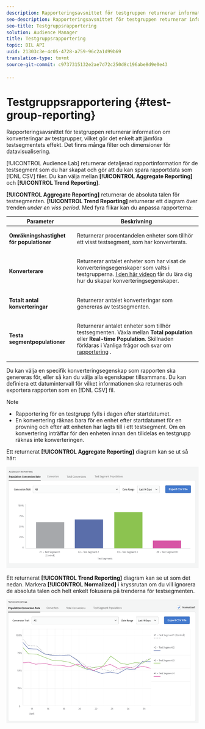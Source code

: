 ```yaml
---
description: Rapporteringsavsnittet för testgruppen returnerar information om konverteringar av testgrupper, vilket gör det enkelt att jämföra testsegmentets effekt. Det finns många filter och dimensioner för datavisualisering.
seo-description: Rapporteringsavsnittet för testgruppen returnerar information om konverteringar av testgrupper, vilket gör det enkelt att jämföra testsegmentets effekt. Det finns många filter och dimensioner för datavisualisering.
seo-title: Testgruppsrapportering
solution: Audience Manager
title: Testgruppsrapportering
topic: DIL API
uuid: 21303c3e-4c05-4728-a759-96c2a1d99b69
translation-type: tm+mt
source-git-commit: c9737315132e2ae7d72c250d8c196abe8d9e0e43

---
```



# Testgruppsrapportering {#test-group-reporting}

Rapporteringsavsnittet för testgruppen returnerar information om konverteringar av testgrupper, vilket gör det enkelt att jämföra testsegmentets effekt. Det finns många filter och dimensioner för datavisualisering.

[!UICONTROL Audience Lab] returnerar detaljerad rapportinformation för de testsegment som du har skapat och gör att du kan spara rapportdata som [!DNL CSV] filer. Du kan välja mellan **[!UICONTROL Aggregate Reporting]** och **[!UICONTROL Trend Reporting]**.

**[!UICONTROL Aggregate Reporting]** returnerar de absoluta talen för testsegmenten. **[!UICONTROL Trend Reporting]** returnerar ett diagram över trenden *under en viss period*. Med fyra flikar kan du anpassa rapporterna:

<table id="table_446384AE9A36408A9C570CB7DB72C3D6"> 
 <thead> 
  <tr> 
   <th colname="col1" class="entry"> Parameter </th> 
   <th colname="col2" class="entry"> Beskrivning </th> 
  </tr> 
 </thead>
 <tbody> 
  <tr> 
   <td colname="col1"> <p> <b><span class="uicontrol"> Omräkningshastighet för populationer</span></b> </p> </td> 
   <td colname="col2"> <p>Returnerar procentandelen enheter som tillhör ett visst testsegment, som har konverterats. </p> </td> 
  </tr> 
  <tr> 
   <td colname="col1"> <p> <b><span class="uicontrol"> Konverterare</span></b> </p> </td> 
   <td colname="col2"> <p>Returnerar antalet enheter som har visat de konverteringsegenskaper som valts i testgrupperna. <a href="https://helpx.adobe.com/audience-manager/kt/using/creating-conversion-traits-feature-video-use.html" format="https" scope="external"> I den här videon</a> får du lära dig hur du skapar konverteringsegenskaper. </p> </td> 
  </tr> 
  <tr> 
   <td colname="col1"> <p> <b><span class="uicontrol"> Totalt antal konverteringar</span></b> </p> </td> 
   <td colname="col2"> <p>Returnerar antalet konverteringar som genereras av testsegmenten. </p> </td> 
  </tr> 
  <tr> 
   <td colname="col1"> <p> <b><span class="uicontrol"> Testa segmentpopulationer</span></b> </p> </td> 
   <td colname="col2"> <p>Returnerar antalet enheter som tillhör testsegmenten. Växla mellan <b><span class="uicontrol"> Total population</span></b> eller <b><span class="uicontrol"> Real-time Population</span></b>. Skillnaden förklaras i Vanliga frågor och svar om <a href="../../faq/faq-reporting.md"> rapportering</a> . </p> </td>
  </tr>
 </tbody>
</table>

Du kan välja en specifik konverteringsegenskap som rapporten ska genereras för, eller så kan du välja alla egenskaper tillsammans. Du kan definiera ett datumintervall för vilket informationen ska returneras och exportera rapporten som en [!DNL CSV] fil.

>[!NOTE]
>
>* Rapportering för en testgrupp fylls i dagen efter startdatumet.
>* En konvertering räknas bara för en enhet efter startdatumet för en provning och efter att enheten har lagts till i ett testsegment. Om en konvertering inträffar för den enheten innan den tilldelas en testgrupp räknas inte konverteringen.


Ett returnerat **[!UICONTROL Aggregate Reporting]** diagram kan se ut så här:

![](assets/aggregate-reporting.PNG)

Ett returnerat **[!UICONTROL Trend Reporting]** diagram kan se ut som det nedan. Markera **[!UICONTROL Normalized]** i kryssrutan om du vill ignorera de absoluta talen och helt enkelt fokusera på trenderna för testsegmenten.

![](assets/trend-reporting.PNG)